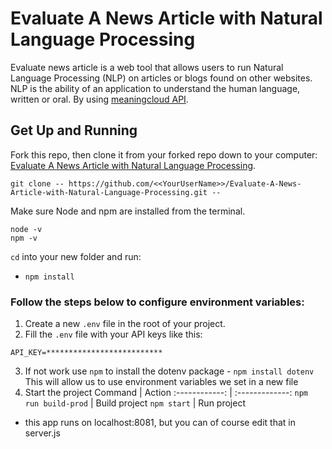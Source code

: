 # Evaluate A News Article with Natural Language Processing
Evaluate news article is a web tool that allows users to run Natural Language Processing (NLP) on articles or blogs found on other websites. NLP is the ability of an application to understand the human language, written or oral.
By using [meaningcloud API](https://www.meaningcloud.com/products/sentiment-analysis).

## Get Up and Running

Fork this repo, then clone it from your forked repo down to your computer:
[Evaluate A News Article with Natural Language Processing](https://github.com/Ehab211/Evaluate-A-News-Article-with-Natural-Language-Processing).

```
git clone -- https://github.com/<<YourUserName>>/Evaluate-A-News-Article-with-Natural-Language-Processing.git --
```
Make sure Node and npm are installed from the terminal.
```
node -v
npm -v
```

`cd` into your new folder and run:
- ```npm install```

### Follow the steps below to configure environment variables:

1. Create a new `.env` file in the root of your project.
2. Fill the `.env` file with your API keys like this:
```
API_KEY=**************************
```
3. If not work use `npm` to install the dotenv package - `npm install dotenv` This will allow us to use environment variables we set in a new file
4. Start the project
Command | Action
:------------: | :-------------:
`npm run build-prod` | Build project
`npm start` | Run project
- this app runs on localhost:8081, but you can of course edit that in server.js
